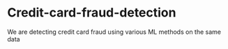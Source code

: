 # Credit-card-fraud-detection
We are detecting credit card fraud  using various ML methods on the same data

